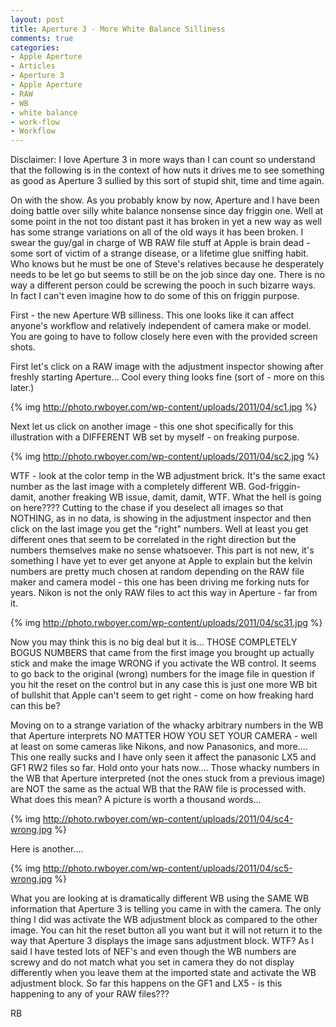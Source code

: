 ```yaml
---
layout: post
title: Aperture 3 - More White Balance Silliness
comments: true
categories:
- Apple Aperture
- Articles
- Aperture 3
- Apple Aperture
- RAW
- WB
- white balance
- work-flow
- Workflow
---
```

Disclaimer: I love Aperture 3 in more ways than I can count so understand that the following is in the context of how nuts it drives me to see something as good as Aperture 3 sullied by this sort of stupid shit, time and time again.

On with the show. As you probably know by now, Aperture and I have been doing battle over silly white balance nonsense since day friggin one. Well at some point in the not too distant past it has broken in yet a new way as well has some strange variations on all of the old ways it has been broken. I swear the guy/gal in charge of WB RAW file stuff at Apple is brain dead - some sort of victim of a strange disease, or a lifetime glue sniffing habit. Who knows but he must be one of Steve's relatives because he desperately needs to be let go but seems to still be on the job since day one. There is no way a different person could be screwing the pooch in such bizarre ways. In fact I can't even imagine how to do some of this on friggin purpose.

First - the new Aperture WB silliness. This one looks like it can affect anyone's workflow and relatively independent of camera make or model. You are going to have to follow closely here even with the provided screen shots.

First let's click on a RAW image with the adjustment inspector showing after freshly starting Aperture... Cool every thing looks fine (sort of - more on this later.)

{% img http://photo.rwboyer.com/wp-content/uploads/2011/04/sc1.jpg %}

Next let us click on another image - this one shot specifically for this illustration with a DIFFERENT WB set by myself - on freaking purpose.

{% img http://photo.rwboyer.com/wp-content/uploads/2011/04/sc2.jpg %}

WTF - look at the color temp in the WB adjustment brick. It's the same exact number as the last image with a completely different WB. God-friggin-damit, another freaking WB issue, damit, damit, WTF. What the hell is going on here???? Cutting to the chase if you deselect all images so that NOTHING, as in no data, is showing in the adjustment inspector and then click on the last image you get the "right" numbers. Well at least you get different ones that seem to be correlated in the right direction but the numbers themselves make no sense whatsoever. This part is not new, it's something I have yet to ever get anyone at Apple to explain but the kelvin numbers are pretty much chosen at random depending on the RAW file maker and camera model - this one has been driving me forking nuts for years. Nikon is not the only RAW files to act this way in Aperture - far from it.

{% img http://photo.rwboyer.com/wp-content/uploads/2011/04/sc31.jpg %}

Now you may think this is no big deal but it is... THOSE COMPLETELY BOGUS NUMBERS that came from the first image you brought up actually stick and make the image WRONG if you activate the WB control. It seems to go back to the original (wrong) numbers for the image file in question if you hit the reset on the control but in any case this is just one more WB bit of bullshit that Apple can't seem to get right - come on how freaking hard can this be?

Moving on to a strange variation of the whacky arbitrary numbers in the WB that Aperture interprets NO MATTER HOW YOU SET YOUR CAMERA - well at least on some cameras like Nikons, and now Panasonics, and more.... This one really sucks and I have only seen it affect the panasonic LX5 and GF1 RW2 files so far. Hold onto your hats now.... Those whacky numbers in the WB that Aperture interpreted (not the ones stuck from a previous image) are NOT the same as the actual WB that the RAW file is processed with. What does this mean? A picture is worth a thousand words...

{% img http://photo.rwboyer.com/wp-content/uploads/2011/04/sc4-wrong.jpg %}

Here is another....

{% img http://photo.rwboyer.com/wp-content/uploads/2011/04/sc5-wrong.jpg %}

What you are looking at is dramatically different WB using the SAME WB information that Aperture 3 is telling you came in with the camera. The only thing I did was activate the WB adjustment block as compared to the other image. You can hit the reset button all you want but it will not return it to the way that Aperture 3 displays the image sans adjustment block. WTF? As I said I have tested lots of NEF's and even though the WB numbers are screwy and do not match what you set in camera they do not display differently when you leave them at the imported state and activate the WB adjustment block. So far this happens on the GF1 and LX5 - is this happening to any of your RAW files???

RB